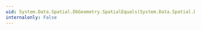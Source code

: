 ```yaml
---
uid: System.Data.Spatial.DbGeometry.SpatialEquals(System.Data.Spatial.DbGeometry)
internalonly: False
---
```

